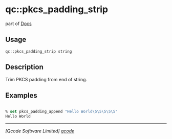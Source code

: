 qc::pkcs_padding_strip
======================

part of [Docs](.)

Usage
-----
`qc::pkcs_padding_strip string`

Description
-----------
Trim PKCS padding from end of string.

Examples
--------
```tcl

% set pkcs_padding_append "Hello World\5\5\5\5\5"
Hello World

```

----------------------------------
*[Qcode Software Limited] [qcode]*

[qcode]: http://www.qcode.co.uk "Qcode Software"